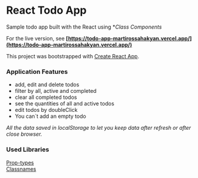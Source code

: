 # React Todo App

Sample todo app built with the React using **Class Components*  

For the live version, see **[https://todo-app-martirossahakyan.vercel.app/](https://todo-app-martirossahakyan.vercel.app/)**

This project was bootstrapped with [Create React App](https://github.com/facebook/create-react-app).

### Application Features 
- add, edit and delete todos
- filter by all, active and completed
- clear all completed todos
- see the quantities of all and active todos
- edit todos by doubleClick
- You can`t add an empty todo 

*All the data saved in localStorage to let you keep data after refresh or after close browser.*


### Used Libraries
[Prop-types](https://www.npmjs.com/package/prop-types)  
[Classnames](https://www.npmjs.com/package/classnames)